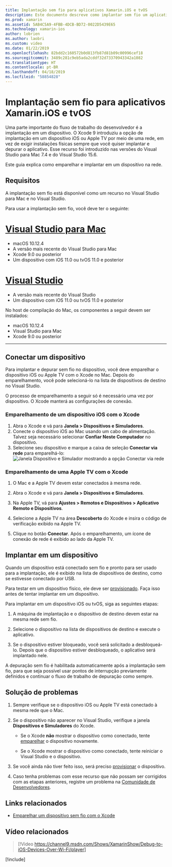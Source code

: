 ```yaml
---
title: Implantação sem fio para aplicativos Xamarin.iOS e tvOS
description: Este documento descreve como implantar sem fio um aplicativo Xamarin.iOS em um dispositivo iOS por meio do Visual Studio para Mac ou do Visual Studio 2019.
ms.prod: xamarin
ms.assetid: 5AB4C5A9-4FBB-4DCB-BD72-0022D5439E65
ms.technology: xamarin-ios
author: lobrien
ms.author: laobri
ms.custom: video
ms.date: 01/22/2019
ms.openlocfilehash: 82bdd2c160572b0d813fb87d81b09c00996cef18
ms.sourcegitcommit: 3489c281c9eb5ada2cddf32d73370943342a1082
ms.translationtype: HT
ms.contentlocale: pt-BR
ms.lasthandoff: 04/18/2019
ms.locfileid: "58854828"
---
```

# <a name="wireless-deployment-for-xamarinios-and-tvos-apps"></a>Implantação sem fio para aplicativos Xamarin.iOS e tvOS

Uma parte importante do fluxo de trabalho do desenvolvedor é a implantação em um dispositivo. O Xcode 9 introduziu a opção de implantação em um dispositivo iOS ou Apple TV por meio de uma rede, em vez de exigir instalações físicas sempre que você quiser implantar e depurar o aplicativo. Esse recurso foi introduzido nas versões do Visual Studio para Mac 7.4 e do Visual Studio 15.6.

Este guia explica como emparelhar e implantar em um dispositivo na rede.

## <a name="requirements"></a>Requisitos

A implantação sem fio está disponível como um recurso no Visual Studio para Mac e no Visual Studio.

Para usar a implantação sem fio, você deve ter o seguinte:

# <a name="visual-studio-for-mactabmacos"></a>[Visual Studio para Mac](#tab/macos)

- macOS 10.12.4
- A versão mais recente do Visual Studio para Mac
- Xcode 9.0 ou posterior
- Um dispositivo com iOS 11.0 ou tvOS 11.0 e posterior

# <a name="visual-studiotabwindows"></a>[Visual Studio](#tab/windows)

- A versão mais recente do Visual Studio
- Um dispositivo com iOS 11.0 ou tvOS 11.0 e posterior

No host de compilação do Mac, os componentes a seguir devem ser instalados:

- macOS 10.12.4
- Visual Studio para Mac
- Xcode 9.0 ou posterior

-----

## <a name="connecting-a-device"></a>Conectar um dispositivo

Para implantar e depurar sem fio no dispositivo, você deve emparelhar o dispositivo iOS ou Apple TV com o Xcode no Mac. Depois do emparelhamento, você pode selecioná-lo na lista de dispositivos de destino no Visual Studio. 

O processo de emparelhamento a seguir só é necessário uma vez por dispositivo. O Xcode manterá as configurações de conexão.

<a name="pair" />

### <a name="pairing-an-ios-device-with-xcode"></a>Emparelhamento de um dispositivo iOS com o Xcode

1. Abra o Xcode e vá para **Janela > Dispositivos e Simuladores**.
2. Conecte o dispositivo iOS ao Mac usando um cabo de alimentação. Talvez seja necessário selecionar **Confiar Neste Computador** no dispositivo.
3. Selecione seu dispositivo e marque a caixa de seleção **Conectar via rede** para emparelhá-lo:  ![Janela Dispositivo e Simulador mostrando a opção Conectar via rede](wireless-deployment-images/image2.png)

### <a name="pairing-an-apple-tv-with-xcode"></a>Emparelhamento de uma Apple TV com o Xcode

1. O Mac e a Apple TV devem estar conectados à mesma rede.

2. Abra o Xcode e vá para **Janela > Dispositivos e Simuladores**.

3. Na Apple TV, vá para **Ajustes > Remotos e Dispositivos > Aplicativo Remoto e Dispositivos**.

4. Selecione a Apple TV na área **Descoberto** do Xcode e insira o código de verificação exibido na Apple TV.

5. Clique no botão **Conectar**. Após o emparelhamento, um ícone de conexão de rede é exibido ao lado da Apple TV.

## <a name="deploy-to-a-device"></a>Implantar em um dispositivo

Quando um dispositivo está conectado sem fio e pronto para ser usado para a implantação, ele é exibido na lista de dispositivos de destino, como se estivesse conectado por USB.

Para testar em um dispositivo físico, ele deve ser [provisionado](~/ios/get-started/installation/device-provisioning/index.md). Faça isso antes de tentar implantar em um dispositivo. 

Para implantar em um dispositivo iOS ou tvOS, siga as seguintes etapas:

1. A máquina de implantação e o dispositivo de destino devem estar na mesma rede sem fio. 

2. Selecione o dispositivo na lista de dispositivos de destino e execute o aplicativo.

2. Se o dispositivo estiver bloqueado, você será solicitado a desbloqueá-lo. Depois que o dispositivo estiver desbloqueado, o aplicativo será implantado nele.

A depuração sem fio é habilitada automaticamente após a implantação sem fio, para que seja possível usar pontos de interrupção previamente definidos e continuar o fluxo de trabalho de depuração como sempre.

## <a name="troubleshooting"></a>Solução de problemas

1. Sempre verifique se o dispositivo iOS ou Apple TV está conectado à mesma rede que o Mac.

2. Se o dispositivo não aparecer no Visual Studio, verifique a janela **Dispositivos e Simuladores** do Xcode. 

    * Se o Xcode **não** mostrar o dispositivo como conectado, tente [emparelhar](#pair) o dispositivo novamente.

    * Se o Xcode mostrar o dispositivo como conectado, tente reiniciar o Visual Studio e o dispositivo.

3. Se você ainda não tiver feito isso, será preciso [provisionar](~/ios/get-started/installation/device-provisioning/index.md) o dispositivo.

4. Caso tenha problemas com esse recurso que não possam ser corrigidos com as etapas anteriores, registre um problema na [Comunidade de Desenvolvedores](https://developercommunity.visualstudio.com/spaces/41/index.html).

## <a name="related-links"></a>Links relacionados

- [Emparelhar um dispositivo sem fio com o Xcode](https://help.apple.com/xcode/mac/9.0/index.html?localePath=en.lproj#/devbc48d1bad)

## <a name="related-video"></a>Vídeo relacionados

> [!Video https://channel9.msdn.com/Shows/XamarinShow/Debug-to-iOS-Devices-Over-Wi-Fi/player]

[!include[](~/essentials/includes/xamarin-show-essentials.md)]
